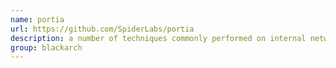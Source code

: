 ```yaml
---
name: portia
url: https://github.com/SpiderLabs/portia
description: a number of techniques commonly performed on internal network penetration tests after a low privileged account has been compromised. URL : https://github.com/SpiderLabs/portia Groups : blackarch blackarch-automation
group: blackarch
---
```

